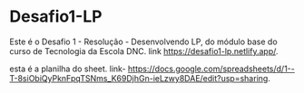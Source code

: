 # Desafio1-LP
Este é o Desafio 1 - Resolução - Desenvolvendo LP, do módulo base do curso de Tecnologia da Escola DNC. link https://desafio1-lp.netlify.app/.

esta é a planilha do sheet. link- https://docs.google.com/spreadsheets/d/1--T-8siObiQyPknFpqTSNms_K69DjhGn-ieLzwy8DAE/edit?usp=sharing.

